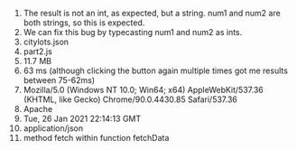 1. The result is not an int, as expected, but a string. num1 and num2 are both strings, so this is expected.
2. We can fix this bug by typecasting num1 and num2 as ints.
3. citylots.json
4. part2.js
5. 11.7 MB
6. 63 ms (although clicking the button again multiple times got me results between 75-62ms)
7. Mozilla/5.0 (Windows NT 10.0; Win64; x64) AppleWebKit/537.36 (KHTML, like Gecko) Chrome/90.0.4430.85 Safari/537.36
8. Apache
9. Tue, 26 Jan 2021 22:14:13 GMT
10. application/json
11. method fetch within function fetchData